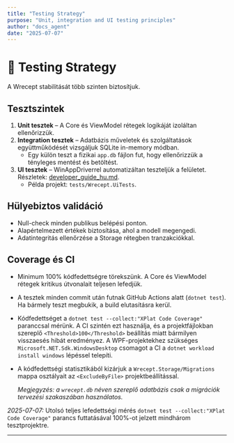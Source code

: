 ```yaml
---
title: "Testing Strategy"
purpose: "Unit, integration and UI testing principles"
author: "docs_agent"
date: "2025-07-07"
---
```


# 🧪 Testing Strategy

A Wrecept stabilitását több szinten biztosítjuk.

## Tesztszintek

1. **Unit tesztek** – A Core és ViewModel rétegek logikáját izoláltan ellenőrizzük.
2. **Integration tesztek** – Adatbázis műveletek és szolgáltatások együttműködését vizsgáljuk SQLite in-memory módban.
   * Egy külön teszt a fizikai `app.db` fájlon fut, hogy ellenőrizzük a tényleges mentést és betöltést.
3. **UI tesztek** – WinAppDriverrel automatizáltan teszteljük a felületet. Részletek: [developer_guide_hu.md](manuals/developer_guide_hu.md#ui-tesztek-winappdriverrel).
   * Példa projekt: `tests/Wrecept.UiTests`.

## Hülyebiztos validáció

* Null-check minden publikus belépési ponton.
* Alapértelmezett értékek biztosítása, ahol a modell megengedi.
* Adatintegritás ellenőrzése a Storage rétegben tranzakciókkal.

## Coverage és CI

* Minimum 100% kódfedettségre törekszünk. A Core és ViewModel rétegek kritikus útvonalait teljesen lefedjük.
* A tesztek minden commit után futnak GitHub Actions alatt (`dotnet test`). Ha bármely teszt megbukik, a build elutasításra kerül.
* Kódfedettséget a `dotnet test --collect:"XPlat Code Coverage"` paranccsal mérünk.
  A CI szintén ezt használja, és a projektfájlokban szereplő `<Threshold>100</Threshold>`
  beállítás miatt bármilyen visszaesés hibát eredményez.
  A WPF-projektekhez szükséges `Microsoft.NET.Sdk.WindowsDesktop` csomagot a CI
  a `dotnet workload install windows` lépéssel telepíti.
* A kódfedettségi statisztikából kizárjuk a `Wrecept.Storage/Migrations` mappa osztályait
  az `<ExcludeByFile>` projektbeállítással.

  *Megjegyzés: a `wrecept.db` néven szereplő adatbázis csak a migrációk tervezési szakaszában használatos.*

*2025-07-07:* Utolsó teljes lefedettségi mérés `dotnet test --collect:"XPlat Code Coverage"` parancs futtatásával 100%-ot jelzett mindhárom tesztprojektre.

---
